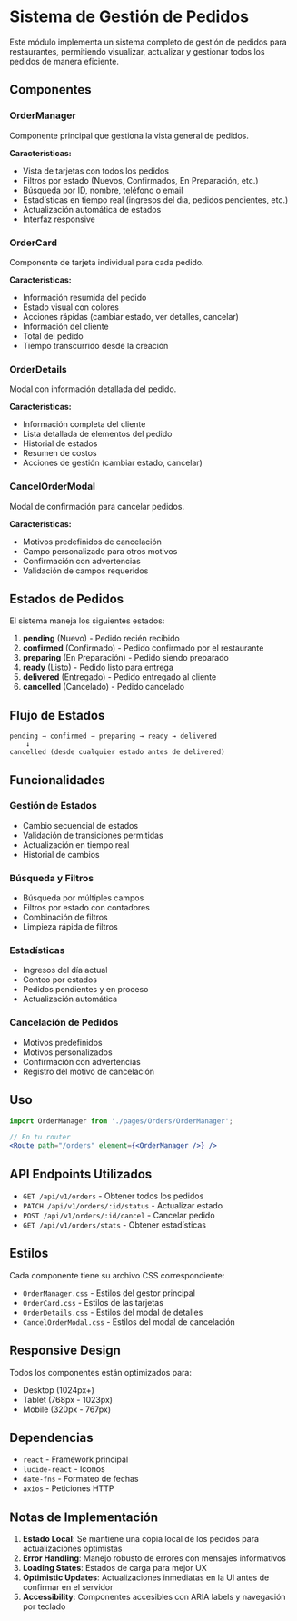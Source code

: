 # Sistema de Gestión de Pedidos

Este módulo implementa un sistema completo de gestión de pedidos para restaurantes, permitiendo visualizar, actualizar y gestionar todos los pedidos de manera eficiente.

## Componentes

### OrderManager
Componente principal que gestiona la vista general de pedidos.

**Características:**
- Vista de tarjetas con todos los pedidos
- Filtros por estado (Nuevos, Confirmados, En Preparación, etc.)
- Búsqueda por ID, nombre, teléfono o email
- Estadísticas en tiempo real (ingresos del día, pedidos pendientes, etc.)
- Actualización automática de estados
- Interfaz responsive

### OrderCard
Componente de tarjeta individual para cada pedido.

**Características:**
- Información resumida del pedido
- Estado visual con colores
- Acciones rápidas (cambiar estado, ver detalles, cancelar)
- Información del cliente
- Total del pedido
- Tiempo transcurrido desde la creación

### OrderDetails
Modal con información detallada del pedido.

**Características:**
- Información completa del cliente
- Lista detallada de elementos del pedido
- Historial de estados
- Resumen de costos
- Acciones de gestión (cambiar estado, cancelar)

### CancelOrderModal
Modal de confirmación para cancelar pedidos.

**Características:**
- Motivos predefinidos de cancelación
- Campo personalizado para otros motivos
- Confirmación con advertencias
- Validación de campos requeridos

## Estados de Pedidos

El sistema maneja los siguientes estados:

1. **pending** (Nuevo) - Pedido recién recibido
2. **confirmed** (Confirmado) - Pedido confirmado por el restaurante
3. **preparing** (En Preparación) - Pedido siendo preparado
4. **ready** (Listo) - Pedido listo para entrega
5. **delivered** (Entregado) - Pedido entregado al cliente
6. **cancelled** (Cancelado) - Pedido cancelado

## Flujo de Estados

```
pending → confirmed → preparing → ready → delivered
    ↓
cancelled (desde cualquier estado antes de delivered)
```

## Funcionalidades

### Gestión de Estados
- Cambio secuencial de estados
- Validación de transiciones permitidas
- Actualización en tiempo real
- Historial de cambios

### Búsqueda y Filtros
- Búsqueda por múltiples campos
- Filtros por estado con contadores
- Combinación de filtros
- Limpieza rápida de filtros

### Estadísticas
- Ingresos del día actual
- Conteo por estados
- Pedidos pendientes y en proceso
- Actualización automática

### Cancelación de Pedidos
- Motivos predefinidos
- Motivos personalizados
- Confirmación con advertencias
- Registro del motivo de cancelación

## Uso

```jsx
import OrderManager from './pages/Orders/OrderManager';

// En tu router
<Route path="/orders" element={<OrderManager />} />
```

## API Endpoints Utilizados

- `GET /api/v1/orders` - Obtener todos los pedidos
- `PATCH /api/v1/orders/:id/status` - Actualizar estado
- `POST /api/v1/orders/:id/cancel` - Cancelar pedido
- `GET /api/v1/orders/stats` - Obtener estadísticas

## Estilos

Cada componente tiene su archivo CSS correspondiente:
- `OrderManager.css` - Estilos del gestor principal
- `OrderCard.css` - Estilos de las tarjetas
- `OrderDetails.css` - Estilos del modal de detalles
- `CancelOrderModal.css` - Estilos del modal de cancelación

## Responsive Design

Todos los componentes están optimizados para:
- Desktop (1024px+)
- Tablet (768px - 1023px)
- Mobile (320px - 767px)

## Dependencias

- `react` - Framework principal
- `lucide-react` - Iconos
- `date-fns` - Formateo de fechas
- `axios` - Peticiones HTTP

## Notas de Implementación

1. **Estado Local**: Se mantiene una copia local de los pedidos para actualizaciones optimistas
2. **Error Handling**: Manejo robusto de errores con mensajes informativos
3. **Loading States**: Estados de carga para mejor UX
4. **Optimistic Updates**: Actualizaciones inmediatas en la UI antes de confirmar en el servidor
5. **Accessibility**: Componentes accesibles con ARIA labels y navegación por teclado